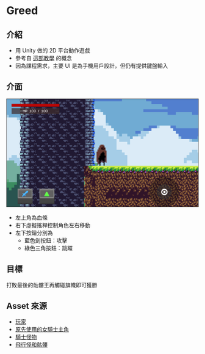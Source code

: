 # Greed

## 介紹
- 用 Unity 做的 2D 平台動作遊戲
- 參考自 [這部教學](https://www.youtube.com/watch?v=oxiPWg8cdRM) 的概念
- 因為課程需求，主要 UI 是為手機用戶設計，但仍有提供鍵盤輸入

## 介面
![image](images/UI.png)
- 左上角為血條
- 右下虛擬搖桿控制角色左右移動
- 左下按鈕分別為
  - 藍色劍按鈕：攻擊
  - 綠色三角按鈕：跳躍

## 目標
打敗最後的骷髏王再觸碰旗幟即可獲勝

## Asset 來源
- [玩家](https://pixramen.itch.io/2d-action-platformer-sci-fi-vagabond)
- [原先使用的女騎士主角](https://clembod.itch.io/warrior-free-animation-set)
- [騎士怪物](https://aamatniekss.itch.io/fantasy-knight-free-pixelart-animated-character)
- [飛行怪和骷髏](https://luizmelo.itch.io/monsters-creatures-fantasy)
  